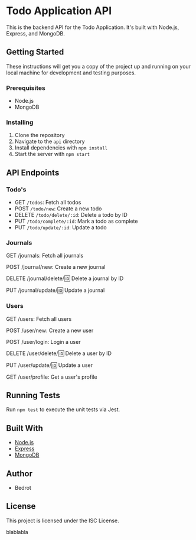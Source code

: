 # Todo Application API

This is the backend API for the Todo Application. It's built with Node.js, Express, and MongoDB.

## Getting Started

These instructions will get you a copy of the project up and running on your local machine for development and testing purposes.

### Prerequisites

- Node.js
- MongoDB

### Installing

1. Clone the repository
2. Navigate to the `api` directory
3. Install dependencies with `npm install`
4. Start the server with `npm start`

## API Endpoints

### Todo's

- GET `/todos`: Fetch all todos
- POST `/todo/new`: Create a new todo
- DELETE `/todo/delete/:id`: Delete a todo by ID
- PUT `/todo/complete/:id`: Mark a todo as complete
- PUT `/todo/update/:id`: Update a todo

### Journals

GET /journals: Fetch all journals

POST /journal/new: Create a new journal

DELETE /journal/delete/:id: Delete a journal by ID

PUT /journal/update/:id: Update a journal

### Users

GET /users: Fetch all users

POST /user/new: Create a new user

POST /user/login: Login a user

DELETE /user/delete/:id: Delete a user by ID

PUT /user/update/:id: Update a user

GET /user/profile: Get a user's profile

## Running Tests

Run `npm test` to execute the unit tests via Jest.

## Built With

- [Node.js](https://nodejs.org/)
- [Express](https://expressjs.com/)
- [MongoDB](https://www.mongodb.com/)

## Author

- Bedrot

## License

This project is licensed under the ISC License.

blablabla
